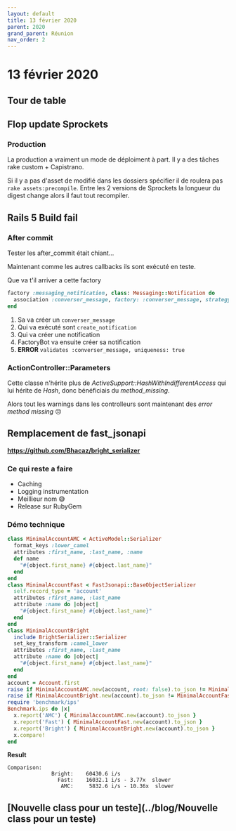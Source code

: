 ```yaml
---
layout: default
title: 13 février 2020
parent: 2020
grand_parent: Réunion
nav_order: 2
---
```


# 13 février 2020

## Tour de table

## Flop update Sprockets

### Production

La production a vraiment un mode de déploiment à part. Il y a des tâches rake custom + Capistrano.

Si il y a pas d'asset de modifié dans les dossiers spécifier il de roulera pas `rake assets:precompile`. Entre les 2 versions de Sprockets la longueur du digest change alors il faut tout recompiler.


## Rails 5 Build fail

### After commit

Tester les after_commit était chiant...

Maintenant comme les autres callbacks ils sont exécuté en teste.

Que va t'il arriver a cette factory

```ruby
factory :messaging_notification, class: Messaging::Notification do
  association :converser_message, factory: :converser_message, strategy: :create
end
```

1. Sa va créer un `converser_message`
2. Qui va exécuté sont `create_notification`
3. Qui va créer une notification
4. FactoryBot va ensuite créer sa notification
5. **ERROR** `validates :converser_message, uniqueness: true`

### ActionController::Parameters

Cette classe n'hérite plus de _ActiveSupport::HashWithIndifferentAccess_ qui lui hérite de _Hash_, donc bénéficiais du _method_missing_.

Alors tout les warnings dans les controlleurs sont maintenant des _error method missing_ 😔


## Remplacement de fast_jsonapi

**https://github.com/Bhacaz/bright_serializer**

### Ce qui reste a faire

* Caching
* Logging instrumentation
* Meillieur nom 😅
* Release sur RubyGem

### Démo technique

```ruby
class MinimalAccountAMC < ActiveModel::Serializer
  format_keys :lower_camel
  attributes :first_name, :last_name, :name
  def name
    "#{object.first_name} #{object.last_name}"
  end
end
class MinimalAccountFast < FastJsonapi::BaseObjectSerializer
  self.record_type = 'account'
  attributes :first_name, :last_name
  attribute :name do |object|
    "#{object.first_name} #{object.last_name}"
  end
end
class MinimalAccountBright
  include BrightSerializer::Serializer
  set_key_transform :camel_lower
  attributes :first_name, :last_name
  attribute :name do |object|
    "#{object.first_name} #{object.last_name}"
  end
end
account = Account.first
raise if MinimalAccountAMC.new(account, root: false).to_json != MinimalAccountFast.new(account).to_json
raise if MinimalAccountBright.new(account).to_json != MinimalAccountFast.new(account).to_json
require 'benchmark/ips'
Benchmark.ips do |x|
  x.report('AMC') { MinimalAccountAMC.new(account).to_json }
  x.report('Fast') { MinimalAccountFast.new(account).to_json }
  x.report('Bright') { MinimalAccountBright.new(account).to_json }
  x.compare!
end
```

**Result**

```
Comparison:
              Bright:    60430.6 i/s
                Fast:    16032.1 i/s - 3.77x  slower
                 AMC:     5832.6 i/s - 10.36x  slower
```


## [Nouvelle class pour un teste](../blog/Nouvelle class pour un teste)


